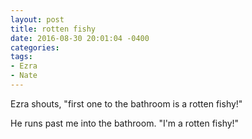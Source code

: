 ```yaml
---
layout: post
title: rotten fishy
date: 2016-08-30 20:01:04 -0400
categories:
tags:
- Ezra
- Nate
---
```

Ezra shouts, "first one to the bathroom is a rotten fishy!" 

He runs past me into the bathroom. "I'm a rotten fishy!"


